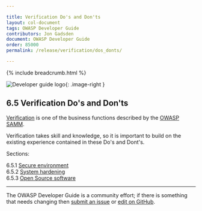 ```yaml
---

title: Verification Do's and Don'ts
layout: col-document
tags: OWASP Developer Guide
contributors: Jon Gadsden
document: OWASP Developer Guide
order: 85000
permalink: /release/verification/dos_donts/

---
```


{% include breadcrumb.html %}

<style type="text/css">
.image-right {
  height: 180px;
  display: block;
  margin-left: auto;
  margin-right: auto;
  float: right;
}
</style>

![Developer guide logo](../../../assets/images/dg_logo_bbd.png "OWASP Developer Guide"){: .image-right }

## 6.5 Verification Do's and Don'ts

[Verification][sammv] is one of the business functions described by the [OWASP SAMM][samm].

Verification takes skill and knowledge, so it is important to build on the existing experience
contained in these Do's and Dont's.

Sections:

6.5.1 [Secure environment](01-secure-environment.md)  
6.5.2 [System hardening](02-system-hardening.md)  
6.5.3 [Open Source software](03-open-source-software.md)  

----

The OWASP Developer Guide is a community effort; if there is something that needs changing
then [submit an issue][issue0850] or [edit on GitHub][edit0850].

[edit0850]: https://github.com/OWASP/www-project-developer-guide/blob/main/draft/08-verification/05-dos-donts/toc.md
[issue0850]: https://github.com/OWASP/www-project-developer-guide/issues/new?labels=enhancement&template=request.md&title=Update:%2008-verification/05-dos-donts/00-toc
[samm]: https://owaspsamm.org/about/
[sammv]: https://owaspsamm.org/model/verification/
